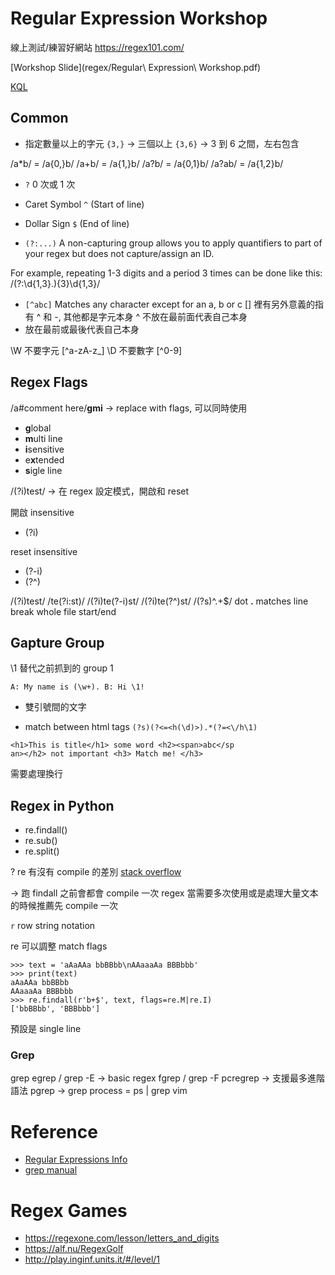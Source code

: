# Regular Expression Workshop

線上測試/練習好網站
https://regex101.com/

[Workshop Slide](regex/Regular\ Expression\ Workshop.pdf)

[KQL](https://docs.microsoft.com/en-us/sharepoint/dev/general-development/keyword-query-language-kql-syntax-reference)

## Common

- 指定數量以上的字元
`{3,}` -> 三個以上
`{3,6}` -> 3 到 6 之間，左右包含

/a*b/ = /a{0,}b/
/a+b/ = /a{1,}b/
/a?b/ = /a{0,1}b/
/a?ab/ = /a{1,2}b/

- `?` 0 次或 1 次

- Caret Symbol `^`  (Start of line)
- Dollar Sign `$`   (End of line)

- `(?:...)`
A non-capturing group allows you to apply quantifiers to part of your regex but does not capture/assign an ID.

For example, repeating 1-3 digits and a period 3 times can be done like this: /(?:\d{1,3}\.){3}\d{1,3}/

- `[^abc]`
Matches any character except for an a, b or c
[] 裡有另外意義的指有 ^ 和 -, 其他都是字元本身
^ 不放在最前面代表自己本身
- 放在最前或最後代表自己本身


\W 不要字元 [^a-zA-z_]
\D 不要數字 [^0-9]



## Regex Flags

/a#comment here/**gmi** -> replace with flags, 可以同時使用

- **g**lobal
- **m**ulti line
- **i**sensitive
- e**x**tended
- **s**igle line

/(?i)test/ -> 在 regex 設定模式，開啟和 reset

開啟 insensitive
- (?i)

reset insensitive
- (?-i)
- (?^)


/(?i)test/
/te(?i:st)/
/(?i)te(?-i)st/
/(?i)te(?^)st/
/(?s)^.+$/
dot **.** matches line break
whole file start/end

## Gapture Group

\1 替代之前抓到的 group 1

`A: My name is (\w+). B: Hi \1!`

- 雙引號間的文字


- match between html tags
`(?s)(?<=<h(\d)>).*(?=<\/h\1)`

```
<h1>This is title</h1> some word <h2><span>abc</sp
an></h2> not important <h3> Match me! </h3>
```

需要處理換行

## Regex in Python

- re.findall()
- re.sub()
- re.split()

? re 有沒有 compile 的差別 [stack overflow](https://stackoverflow.com/questions/452104/is-it-worth-using-pythons-re-compile)

-> 跑 findall 之前會都會 compile 一次 regex 當需要多次使用或是處理大量文本的時候推薦先 compile 一次

`r` row string notation

re 可以調整 match flags



```
>>> text = 'aAaAAa bbBBbb\nAAaaaAa BBBbbb'
>>> print(text)
aAaAAa bbBBbb
AAaaaAa BBBbbb
>>> re.findall(r'b+$', text, flags=re.M|re.I)
['bbBBbb', 'BBBbbb']
```

預設是 single line

### Grep

grep
egrep / grep -E -> basic regex
fgrep / grep -F
pcregrep -> 支援最多進階語法
pgrep -> grep process = ps | grep vim


# Reference

- [Regular Expressions Info](https://www.regular-expressions.info/refunicode.html)
- [grep manual](https://www.gnu.org/software/grep/manual/html_node/Regular-Expressions.html)

# Regex Games
* https://regexone.com/lesson/letters_and_digits
* https://alf.nu/RegexGolf
* http://play.inginf.units.it/#/level/1
